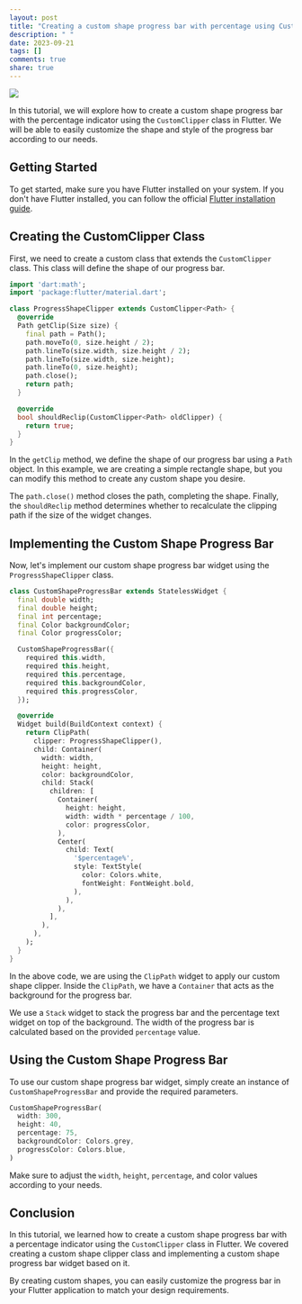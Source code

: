 ```yaml
---
layout: post
title: "Creating a custom shape progress bar with percentage using CustomClipper in Flutter"
description: " "
date: 2023-09-21
tags: []
comments: true
share: true
---
```


![](https://example.com/progress-bar.png)

In this tutorial, we will explore how to create a custom shape progress bar with the percentage indicator using the `CustomClipper` class in Flutter. We will be able to easily customize the shape and style of the progress bar according to our needs.

## Getting Started

To get started, make sure you have Flutter installed on your system. If you don't have Flutter installed, you can follow the official [Flutter installation guide](https://flutter.dev/docs/get-started/install).

## Creating the CustomClipper Class

First, we need to create a custom class that extends the `CustomClipper` class. This class will define the shape of our progress bar.

```dart
import 'dart:math';
import 'package:flutter/material.dart';

class ProgressShapeClipper extends CustomClipper<Path> {
  @override
  Path getClip(Size size) {
    final path = Path();
    path.moveTo(0, size.height / 2);
    path.lineTo(size.width, size.height / 2);
    path.lineTo(size.width, size.height);
    path.lineTo(0, size.height);
    path.close();
    return path;
  }

  @override
  bool shouldReclip(CustomClipper<Path> oldClipper) {
    return true;
  }
}
```

In the `getClip` method, we define the shape of our progress bar using a `Path` object. In this example, we are creating a simple rectangle shape, but you can modify this method to create any custom shape you desire.

The `path.close()` method closes the path, completing the shape. Finally, the `shouldReclip` method determines whether to recalculate the clipping path if the size of the widget changes.

## Implementing the Custom Shape Progress Bar

Now, let's implement our custom shape progress bar widget using the `ProgressShapeClipper` class.

```dart
class CustomShapeProgressBar extends StatelessWidget {
  final double width;
  final double height;
  final int percentage;
  final Color backgroundColor;
  final Color progressColor;

  CustomShapeProgressBar({
    required this.width,
    required this.height,
    required this.percentage,
    required this.backgroundColor,
    required this.progressColor,
  });

  @override
  Widget build(BuildContext context) {
    return ClipPath(
      clipper: ProgressShapeClipper(),
      child: Container(
        width: width,
        height: height,
        color: backgroundColor,
        child: Stack(
          children: [
            Container(
              height: height,
              width: width * percentage / 100,
              color: progressColor,
            ),
            Center(
              child: Text(
                '$percentage%',
                style: TextStyle(
                  color: Colors.white,
                  fontWeight: FontWeight.bold,
                ),
              ),
            ),
          ],
        ),
      ),
    );
  }
}
```

In the above code, we are using the `ClipPath` widget to apply our custom shape clipper. Inside the `ClipPath`, we have a `Container` that acts as the background for the progress bar.

We use a `Stack` widget to stack the progress bar and the percentage text widget on top of the background. The width of the progress bar is calculated based on the provided `percentage` value.

## Using the Custom Shape Progress Bar

To use our custom shape progress bar widget, simply create an instance of `CustomShapeProgressBar` and provide the required parameters.

```dart
CustomShapeProgressBar(
  width: 300,
  height: 40,
  percentage: 75,
  backgroundColor: Colors.grey,
  progressColor: Colors.blue,
)
```

Make sure to adjust the `width`, `height`, `percentage`, and color values according to your needs.

## Conclusion

In this tutorial, we learned how to create a custom shape progress bar with a percentage indicator using the `CustomClipper` class in Flutter. We covered creating a custom shape clipper class and implementing a custom shape progress bar widget based on it.

By creating custom shapes, you can easily customize the progress bar in your Flutter application to match your design requirements.